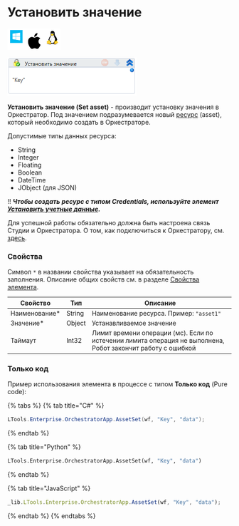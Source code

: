 # Установить значение

![](<../../../../.gitbook/assets/image (100) (1) (1) (1) (1) (1) (1) (1) (1) (48).png>)

![](<../../../../.gitbook/assets/image (305).png>)

**Установить значение (Set asset)** - производит установку значения в Оркестратор. Под значением подразумевается новый [ресурс](https://docs.primo-rpa.ru/primo-rpa/orchestrator/basics/assets) (asset), который необходимо создать в Оркестраторе. 

Допустимые типы данных ресурса:

* String
* Integer
* Floating
* Boolean
* DateTime
* JObject (для JSON)

:bangbang: ***Чтобы создать ресурс с типом Credentials, используйте элемент [Установить учетные данные](https://docs.primo-rpa.ru/primo-rpa/g_elements/el_basic/els_orch/els_assets/el_orch_setcredentials).***

Для успешной работы обязательно должна быть настроена связь Студии и Оркестратора. О том, как подключиться к Оркестратору, см. [здесь](https://docs.primo-rpa.ru/primo-rpa/primo-studio/settings#orkestrator).

### Свойства
Символ `*` в названии свойства указывает на обязательность заполнения. Описание общих свойств см. в разделе [Свойства элемента](https://docs.primo-rpa.ru/primo-rpa/primo-studio/process/elements#svoistva-elementa).

| Свойство       | Тип    | Описание                                                                                                     |
| -------------- | ------ | ------------------------------------------------------------------------------------------------------------ |
| Наименование\* | String | Наименование ресурса. Пример: `"asset1"`                                                                     |
| Значение\*     | Object | Устанавливаемое значение                                                                                     |
| Таймаут        | Int32  | Лимит времени операции (мс). Если по истечении лимита операция не выполнена, Робот закончит работу с ошибкой |

### Только код
Пример использования элемента в процессе с типом **Только код** (Pure code):

{% tabs %}
{% tab title="C#" %}
```csharp
LTools.Enterprise.OrchestratorApp.AssetSet(wf, "Key", "data");
```
{% endtab %}

{% tab title="Python" %}
```python
LTools.Enterprise.OrchestratorApp.AssetSet(wf, "Key", "data")
```
{% endtab %}

{% tab title="JavaScript" %}
```javascript
_lib.LTools.Enterprise.OrchestratorApp.AssetSet(wf, "Key", "data");
```
{% endtab %}
{% endtabs %}
